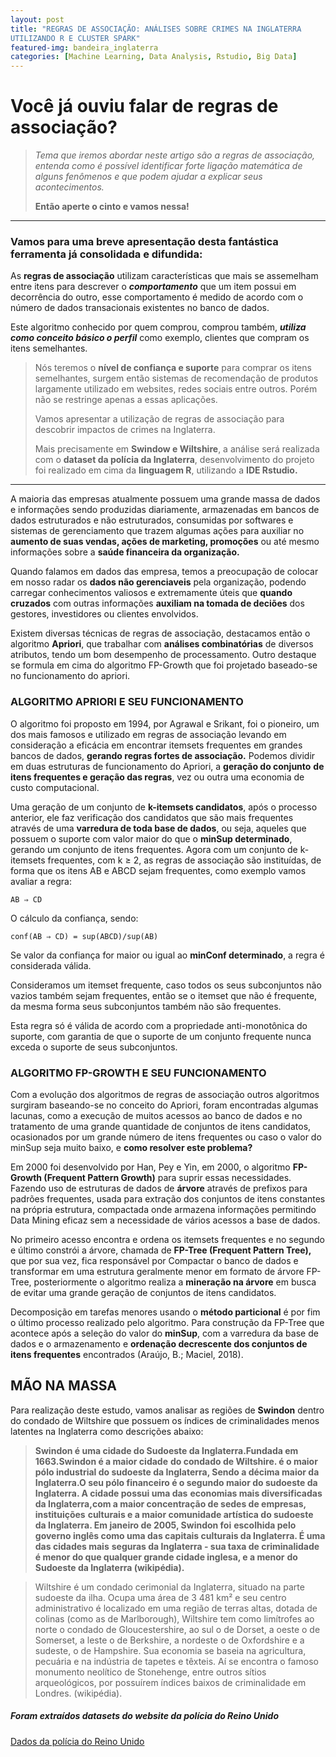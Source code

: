 ```yaml
---
layout: post
title: "REGRAS DE ASSOCIAÇÃO: ANÁLISES SOBRE CRIMES NA INGLATERRA
UTILIZANDO R E CLUSTER SPARK"
featured-img: bandeira_inglaterra
categories: [Machine Learning, Data Analysis, Rstudio, Big Data]
---
```


# Você já ouviu falar de regras de associação?

> *Tema que iremos abordar neste artigo são a regras de associação, entenda como é possível identificar forte ligação matemática de alguns fenômenos e que podem ajudar a explicar seus acontecimentos.*
> 
> **Então aperte o cinto e vamos nessa!**

---
### Vamos para uma breve apresentação desta fantástica ferramenta já consolidada e difundida:

As **regras de associação** utilizam características que mais se assemelham entre itens para descrever o ***comportamento*** que um item possui em decorrência do outro, esse comportamento é medido de acordo com o número de dados transacionais existentes no banco de dados.


Este algoritmo conhecido por quem comprou, comprou também, ***utiliza como conceito básico o perfil*** como exemplo, clientes que compram os itens semelhantes. 

> Nós teremos o **nível de confiança e suporte** para comprar os itens semelhantes, 
> surgem então sistemas de recomendação de produtos largamente utilizado em websites, redes sociais entre outros. Porém não se restringe apenas a essas aplicações.
>
> Vamos apresentar a utilização de regras de associação para descobrir impactos de crimes na Inglaterra.
>
> Mais precisamente em **Swindow e Wiltshire**, a análise será realizada com o **dataset da polícia da Inglaterra**, desenvolvimento do projeto foi realizado em cima da **linguagem R**, utilizando a **IDE Rstudio.**

---

A maioria das empresas atualmente possuem uma grande massa de dados e informações
sendo produzidas diariamente, armazenadas em bancos de dados estruturados e não
estruturados, consumidas por softwares e sistemas de gerenciamento que trazem algumas
ações para auxiliar no **aumento de suas vendas, ações de marketing, promoções** ou até mesmo
informações sobre a **saúde financeira da organização.** 

Quando falamos em dados das empresa, temos a preocupação de colocar em nosso radar os **dados não gerenciaveis** pela organização, 
podendo carregar conhecimentos valiosos e extremamente úteis que **quando cruzados** com outras informações 
**auxiliam na tomada de deciões** dos gestores, investidores ou clientes  envolvidos.

Existem diversas técnicas de regras de associação, destacamos então o algoritmo
**Apriori**, que trabalhar com **análises combinatórias** de diversos atributos, tendo um bom
desempenho de processamento. Outro destaque se formula em cima do algoritmo FP-Growth que foi projetado
baseado-se no funcionamento do apriori.

### ALGORITMO APRIORI E SEU FUNCIONAMENTO 

   O algoritmo foi proposto em 1994, por Agrawal e Srikant, foi o pioneiro, um dos mais
famosos e utilizado em regras de associação levando em consideração a eficácia em encontrar
itemsets frequentes em grandes bancos de dados, **gerando regras fortes de associação.**
Podemos dividir em duas estruturas de funcionamento do Apriori, a **geração do conjunto**
**de itens frequentes e geração das regras**, vez ou outra uma economia de custo computacional.

Uma geração de um conjunto de **k-itemsets candidatos**, após o processo anterior, ele faz
verificação dos candidatos que são mais frequentes através de uma **varredura de toda base de dados**,
ou seja, aqueles que possuem o suporte com valor maior do que o **minSup determinado**, gerando
um conjunto de itens frequentes. Agora com um conjunto de k-itemsets frequentes, com k ≥ 2,
as regras de associação são instituídas, de forma que os itens AB e ABCD sejam frequentes,
como exemplo vamos avaliar a regra:

    AB ⇒ CD

O cálculo da confiança, sendo:

    conf(AB ⇒ CD) = sup(ABCD)/sup(AB)
    
Se valor da confiança for maior ou igual ao **minConf determinado**, a regra é considerada válida.

Consideramos um itemset frequente, caso todos os seus subconjuntos não vazios
também sejam frequentes, então se o itemset que não é frequente, da mesma forma seus
subconjuntos também não são frequentes.
 
Esta regra só é válida de acordo com a propriedade
anti-monotônica do suporte, com garantia de que o suporte de um conjunto frequente nunca
exceda o suporte de seus subconjuntos.

### ALGORITMO FP-GROWTH E SEU FUNCIONAMENTO

Com a evolução dos algoritmos de regras de associação outros algoritmos surgiram
baseando-se no conceito do Apriori, foram encontradas algumas lacunas, como
a execução de muitos acessos ao banco de dados e no tratamento de uma grande quantidade de
conjuntos de itens candidatos, ocasionados por um grande número de itens frequentes ou caso
o valor do minSup seja muito baixo, e **como resolver este problema?**

Em 2000 foi desenvolvido por Han, Pey e Yin, em 2000, o algoritmo **FP-Growth (Frequent Pattern Growth)** 
para suprir essas necessidades. Fazendo uso de estruturas de dados de **árvore** através de prefixos para padrões 
frequentes, usada para extração dos conjuntos de itens constantes na própria estrutura, compactada onde armazena
informações permitindo Data Mining eficaz sem a necessidade de vários acessos a base de dados. 

No primeiro acesso encontra e ordena os itemsets frequentes e no segundo e último
constrói a árvore, chamada de **FP-Tree (Frequent Pattern Tree),** que por sua vez, fica responsável por Compactar
o banco de dados e transformar em uma estrutura geralmente menor em formato de árvore FP-Tree, 
posteriormente o algoritmo realiza a **mineração na árvore** em busca de evitar uma grande geração de conjuntos
de itens candidatos. 

Decomposição em tarefas menores usando o **método particional** é por fim o último processo realizado pelo algoritmo.
Para construção da FP-Tree que acontece após a seleção do valor do **minSup**, com a varredura da base de dados 
e o armazenamento e **ordenação decrescente dos conjuntos de itens frequentes**  encontrados (Araújo, B.; Maciel, 2018).

## MÃO NA MASSA

Para realização deste estudo, vamos analisar as regiões de **Swindon** dentro do condado de Wiltshire que
possuem os índices de criminalidades menos latentes na Inglaterra como descrições abaixo:

> **Swindon é uma cidade do Sudoeste da Inglaterra.Fundada em 1663.Swindon é a maior cidade**
> **do condado de Wiltshire. é o maior pólo industrial do sudoeste da Inglaterra, Sendo a décima maior da**
> **Inglaterra.O seu pólo financeiro é o segundo maior do sudoeste da Inglaterra. A cidade possui uma das**
> **economias mais diversificadas da Inglaterra,com a maior concentração de sedes de empresas, instituições**
> **culturais e a maior comunidade artística do sudoeste da Inglaterra. Em janeiro de 2005, Swindon foi**
> **escolhida pelo governo inglês como uma das capitais culturais da Inglaterra. É uma das cidades mais**
> **seguras da Inglaterra - sua taxa de criminalidade é menor do que qualquer grande cidade inglesa, e a menor**
> **do Sudoeste da Inglaterra (wikipédia).**


> Wiltshire é um condado cerimonial da Inglaterra, situado na parte sudoeste da ilha. Ocupa uma
área de 3 481 km² e seu centro administrativo é localizado em uma região de terras altas, dotada de colinas
(como as de Marlborough), Wiltshire tem como limítrofes ao norte o condado de Gloucestershire, ao sul o
de Dorset, a oeste o de Somerset, a leste o de Berkshire, a nordeste o de Oxfordshire e a sudeste, o de
Hampshire. Sua economia se baseia na agricultura, pecuária e na indústria de tapetes e têxteis. Aí se
encontra o famoso monumento neolítico de Stonehenge, entre outros sítios arqueológicos, por possuírem
índices baixos de criminalidade em Londres. (wikipédia).

##### Foram extraídos datasets do website da polícia do Reino Unido

[Dados da polícia do Reino Unido](https://data.police.uk/data)


